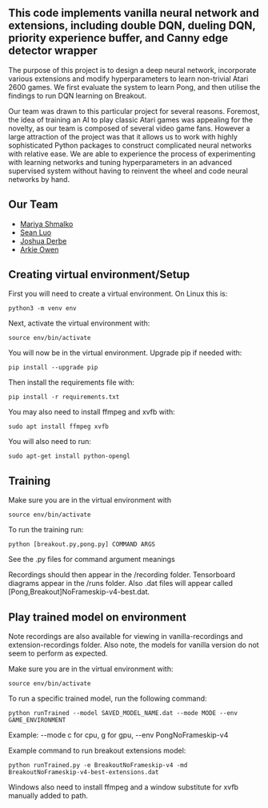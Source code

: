 ## This code implements vanilla neural network and extensions, including double DQN, dueling DQN, priority experience buffer, and Canny edge detector wrapper
The purpose of this project is to design a deep neural network, incorporate various extensions and modify
hyperparameters to learn non-trivial Atari 2600 games. We first evaluate the system to learn Pong, and then
utilise the findings to run DQN learning on Breakout.

Our team was drawn to this particular project for several reasons. Foremost, the idea of training an AI to play
classic Atari games was appealing for the novelty, as our team is composed of several video game fans.
However a large attraction of the project was that it allows us to work with highly sophisticated Python packages
to construct complicated neural networks with relative ease. We are able to experience the process of
experimenting with learning networks and tuning hyperparameters in an advanced supervised system without
having to reinvent the wheel and code neural networks by hand.

## Our Team

- [Mariya Shmalko](https://github.com/et-cetra)
- [Sean Luo](https://github.com/lu0x1a0)
- [Joshua Derbe](https://github.com/JoshuaDerbe)
- [Arkie Owen](https://github.com/Arkington)

## Creating virtual environment/Setup

First you will need to create a virtual environment.
On Linux this is:

```
python3 -m venv env
```

Next, activate the virtual environment with:

```
source env/bin/activate
```

You will now be in the virtual environment. Upgrade pip if needed with:

```
pip install --upgrade pip
```

Then install the requirements file with:

```
pip install -r requirements.txt
```

You may also need to install ffmpeg and xvfb with:

```
sudo apt install ffmpeg xvfb
```

You will also need to run:
```
sudo apt-get install python-opengl
```

## Training

Make sure you are in the virtual environment with

```
source env/bin/activate
```

To run the training run:

```
python [breakout.py,pong.py] COMMAND ARGS
```

See the .py files for command argument meanings

Recordings should then appear in the /recording folder. Tensorboard diagrams appear in the /runs folder. Also .dat files will appear called [Pong,Breakout]NoFrameskip-v4-best.dat.

## Play trained model on environment

Note recordings are also available for viewing in vanilla-recordings and extension-recordings folder.
Also note, the models for vanilla version do not seem to perform as expected. 

Make sure you are in the virtual environment with:

```
source env/bin/activate
```

To run a specific trained model, run the following command:

```
python runTrained --model SAVED_MODEL_NAME.dat --mode MODE --env GAME_ENVIRONMENT
```

Example:
--mode c for cpu, g for gpu,
--env PongNoFrameskip-v4

Example command to run breakout extensions model: 

```
python runTrained.py -e BreakoutNoFrameskip-v4 -md BreakoutNoFrameskip-v4-best-extensions.dat
```

Windows also need to install ffmpeg and a window substitute for xvfb manually added to path.
